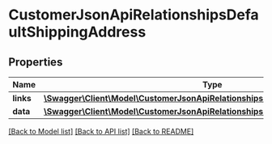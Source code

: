 # CustomerJsonApiRelationshipsDefaultShippingAddress

## Properties
Name | Type | Description | Notes
------------ | ------------- | ------------- | -------------
**links** | [**\Swagger\Client\Model\CustomerJsonApiRelationshipsDefaultShippingAddressLinks**](CustomerJsonApiRelationshipsDefaultShippingAddressLinks.md) |  | [optional] 
**data** | [**\Swagger\Client\Model\CustomerJsonApiRelationshipsDefaultShippingAddressData**](CustomerJsonApiRelationshipsDefaultShippingAddressData.md) |  | [optional] 

[[Back to Model list]](../../README.md#documentation-for-models) [[Back to API list]](../../README.md#documentation-for-api-endpoints) [[Back to README]](../../README.md)

